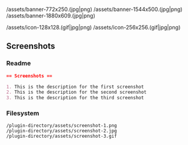 /assets/banner-772x250.(jpg|png)
/assets/banner-1544x500.(jpg|png)
/assets/banner-1880x609.(jpg|png)

/assets/icon-128x128.(gif|jpg|png)
/assets/icon-256x256.(gif|jpg|png)

##  Screenshots

### Readme

```md
== Screenshots ==

1. This is the description for the first screenshot
2. This is the description for the second screenshot
3. This is the description for the third screenshot
```

### Filesystem

```
/plugin-directory/assets/screenshot-1.png
/plugin-directory/assets/screenshot-2.jpg
/plugin-directory/assets/screenshot-3.gif
```